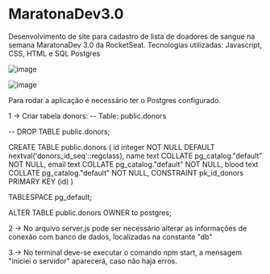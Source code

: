 # MaratonaDev3.0
Desenvolvimento de site para cadastro de lista de doadores de sangue na semana MaratonaDev 3.0 da RocketSeat. Tecnologias utilizadas: Javascript, CSS, HTML e SQL Postgres

![image](https://user-images.githubusercontent.com/40874927/75614006-a8ef1080-5b12-11ea-872f-bcc927be70f9.png)

![image](https://user-images.githubusercontent.com/40874927/75614028-d50a9180-5b12-11ea-9f8b-9deda368421b.png)

Para rodar a aplicação é necessário ter o Postgres configurado.

1 → Criar tabela donors: 
-- Table: public.donors

-- DROP TABLE public.donors;

CREATE TABLE public.donors
(
    id integer NOT NULL DEFAULT nextval('donors_id_seq'::regclass),
    name text COLLATE pg_catalog."default" NOT NULL,
    email text COLLATE pg_catalog."default" NOT NULL,
    blood text COLLATE pg_catalog."default" NOT NULL,
    CONSTRAINT pk_id_donors PRIMARY KEY (id)
)

TABLESPACE pg_default;

ALTER TABLE public.donors
    OWNER to postgres;

2 → No arquivo server.js pode ser necessário alterar as informações de conexão com banco de dados, localizadas na constante "db"

3 → No terminal deve-se executar o comando npm start, a mensagem "iniciei o servidor" aparecerá, caso não haja erros.
    
